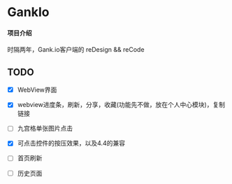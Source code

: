# GankIo

#### 项目介绍
时隔两年，Gank.io客户端的 reDesign && reCode

## TODO

- [x] WebView界面
- [x] webview进度条，刷新，分享，收藏(功能先不做，放在个人中心模块)，复制链接
- [ ] 九宫格单张图片点击
- [x] 可点击控件的按压效果，以及4.4的兼容
- [ ] 首页刷新
- [ ] 历史页面

